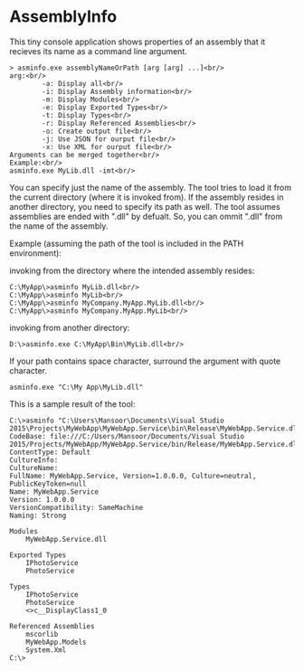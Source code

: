 # AssemblyInfo
This tiny console application shows properties of an assembly that it recieves its name as a command line argument.
```
> asminfo.exe assemblyNameOrPath [arg [arg] ...]<br/>
arg:<br/>
        -a: Display all<br/>
        -i: Display Assembly information<br/>
        -m: Display Modules<br/>
        -e: Display Exported Types<br/>
        -t: Display Types<br/>
        -r: Display Referenced Assemblies<br/>
        -o: Create output file<br/>
        -j: Use JSON for ourput file<br/>
        -x: Use XML for ourput file<br/>
Arguments can be merged together<br/>
Example:<br/>
asminfo.exe MyLib.dll -imt<br/>
```
You can specify just the name of the assembly. The tool tries to load it from the current directory (where it is invoked from). If the assembly resides in another directory, you need to specify its path as well.
The tool assumes assemblies are ended with ".dll" by defualt. So, you can ommit ".dll" from the name of the assembly.

Example (assuming the path of the tool is included in the PATH environment):

invoking from the directory where the intended assembly resides:
```
C:\MyApp\>asminfo MyLib.dll<br/>
C:\MyApp\>asminfo MyLib<br/>
C:\MyApp\>asminfo MyCompany.MyApp.MyLib.dll<br/>
C:\MyApp\>asminfo MyCompany.MyApp.MyLib<br/>
```
invoking from another directory:
```
D:\>asminfo.exe C:\MyApp\Bin\MyLib.dll<br/>
```
If your path contains space character, surround the argument with quote character.
```
asminfo.exe "C:\My App\MyLib.dll"
```
This is a sample result of the tool:
```
C:\>asminfo "C:\Users\Mansoor\Documents\Visual Studio 2015\Projects\MyWebApp\MyWebApp.Service\bin\Release\MyWebApp.Service.dll"
CodeBase: file:///C:/Users/Mansoor/Documents/Visual Studio 2015/Projects/MyWebApp/MyWebApp.Service/bin/Release/MyWebApp.Service.dll
ContentType: Default
CultureInfo: 
CultureName: 
FullName: MyWebApp.Service, Version=1.0.0.0, Culture=neutral, PublicKeyToken=null
Name: MyWebApp.Service
Version: 1.0.0.0
VersionCompatibility: SameMachine
Naming: Strong

Modules
    MyWebApp.Service.dll

Exported Types
    IPhotoService
    PhotoService

Types
    IPhotoService
    PhotoService
    <>c__DisplayClass1_0

Referenced Assemblies
    mscorlib
    MyWebApp.Models
    System.Xml
C:\>
```